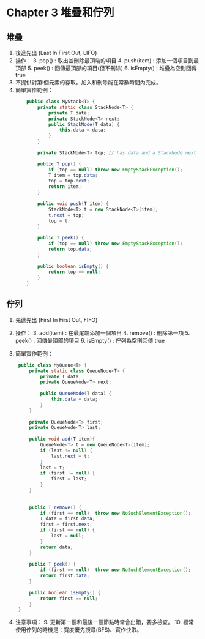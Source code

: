 # Chapter 3 堆疊和佇列
## 堆疊
1. 後進先出 (Last In First Out, LIFO)
2. 操作：
   3. pop() : 取出並刪除最頂端的項目
   4. push(item) : 添加一個項目到最頂部
   5. peek() : 回傳最頂部的項目(但不刪除)
   6. isEmpty() : 堆疊為空則回傳 true
7. 不提供對第i個元素的存取。加入和刪除能在常數時間內完成。
8. 簡單實作範例：
    ```java
        public class MyStack<T> {
            private static class StackNode<T> {
                private T data;
                private StackNode<T> next;
                public StackNode(T data) {
                    this.data = data;
                }
            }
        
            private StackNode<T> top; // has data and a StackNode next
   
            public T pop() {
                if (top == null) throw new EmptyStackException();
                T item = top.data;
                top = top.next;
                return item;
            }
        
            public void push(T item) {
                StackNode<T> t = new StackNode<T>(item);
                t.next = top;
                top = t;
            }
        
            public T peek() {
                if (top == null) throw new EmptyStackException();
                return top.data;
            }
        
            public boolean isEmpty() {
                return top == null;
            }
        }
    ```
   
## 佇列
1. 先進先出 (First In First Out, FIFO)
2. 操作：
   3. add(item) : 在最尾端添加一個項目
   4. remove() : 刪除第一項
   5. peek() : 回傳最頂部的項目
   6. isEmpty() : 佇列為空則回傳 true
7. 簡單實作範例：
   ```java
    public class MyQueue<T> {
        private static class QueueNode<T> {
            private T data;
            private QueueNode<T> next;
    
            public QueueNode(T data) {
                this.data = data;
            }
        }
        
        private QueueNode<T> first;
        private QueueNode<T> last;
        
        public void add(T item){
            QueueNode<T> t = new QueueNode<T>(item);
            if (last != null) {
                last.next = t;
            }
            last = t;
            if (first != null) {
                first = last;
            }
        }
        
        
        public T remove() {
            if (first == null)  throw new NoSuchElementException();
            T data = first.data;
            first = first.next;
            if (first == null) {
                last = null;
            }
            return data;
        }
        
        public T peek() {
            if (first == null)  throw new NoSuchElementException();
            return first.data;
        }
        
        public boolean isEmpty() {
            return first == null;
        }
    }
   ```
   
8. 注意事項：
   9. 更新第一個和最後一個節點時常會出錯，要多檢查。
   10. 經常使用佇列的時機是：寬度優先搜尋(BFS)、實作快取。
